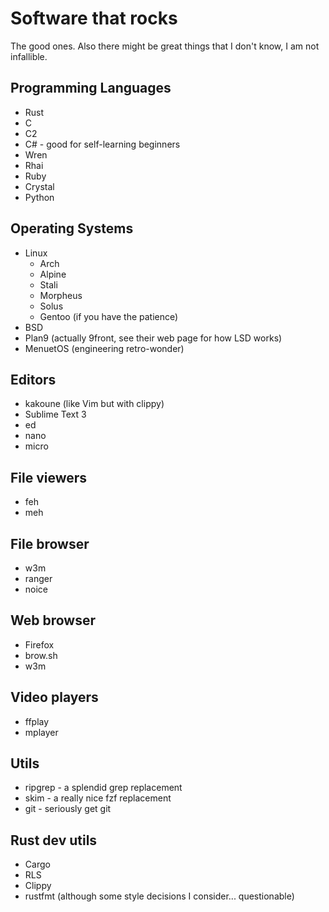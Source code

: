 # Software that rocks
The good ones. Also there might be great
things that I don't know, I am not infallible.

## Programming Languages
* Rust
* C
* C2
* C# - good for self-learning beginners
* Wren
* Rhai
* Ruby
* Crystal
* Python

## Operating Systems
* Linux
	* Arch
	* Alpine
	* Stali
	* Morpheus
	* Solus
	* Gentoo (if you have the patience)
* BSD
* Plan9 (actually 9front, see their web page for how LSD works)
* MenuetOS (engineering retro-wonder)

## Editors
* kakoune (like Vim but with  clippy)
* Sublime Text 3
* ed
* nano
* micro

## File viewers
* feh
* meh

## File browser
* w3m
* ranger
* noice

## Web browser
* Firefox
* brow.sh
* w3m

## Video players
* ffplay
* mplayer

## Utils
* ripgrep - a splendid grep replacement
* skim - a really nice fzf replacement
* git - seriously get git

## Rust dev utils
* Cargo
* RLS
* Clippy
* rustfmt (although some style decisions I consider... questionable)

